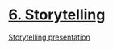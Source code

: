 # [6. Storytelling](storytelling.md)
[Storytelling presentation](https://github.com/enysojkova/Eny-S/files/11602621/nurture.and.discipline.pdf)
